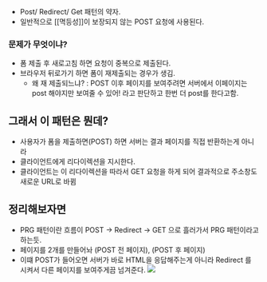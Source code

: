 
- Post/ Redirect/ Get 패턴의 약자.
- 일반적으로 [[멱등성]]이 보장되지 않는 POST 요청에 사용된다.

### 문제가 무엇이냐?

- 폼 제출 후 새로고침 하면 요청이 중복으로 제출된다.
- 브라우저 뒤로가기 하면 폼이 재제출되는 경우가 생김.
	- 왜 재 제출되느냐? : POST 이후 페이지를 보여주려면 서버에서 이페이지는 post 해야지만 보여줄 수 있어! 라고 판단하고 한번 더 post를 한다고함. 


## 그래서 이 패턴은 뭔데?

- 사용자가 폼을 제출하면(POST) 하면 서버는 결과 페이지를 직접 반환하는게 아니라
- 클라이언트에게 리다이렉션을 지시한다.
- 클라이언트는 이 리다이렉션을 따라서 GET 요청을 하게 되어 결과적으로 주소창도 새로운 URL로 바뀜


## 정리해보자면

- PRG 패턴이란 흐름이 POST -> Redirect -> GET 으로 흘러가서 PRG 패턴이라고 하는듯.
- 페이지를 2개를 만들어놔 (POST 전 페이지), (POST 후 페이지)
- 이떄 POST가 들어오면 서버가 바로 HTML을 응답해주는게 아니라 Redirect 를 시켜서 다른 페이지를 보여주게끔 넘겨준다. 
![](https://upload.wikimedia.org/wikipedia/commons/3/3c/PostRedirectGet_DoubleSubmitSolution.png)